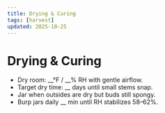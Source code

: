 ```yaml
---
title: Drying & Curing
tags: [harvest]
updated: 2025-10-25
---
```

# Drying & Curing

- Dry room: __°F / __% RH with gentle airflow.  
- Target dry time: __ days until small stems snap.  
- Jar when outsides are dry but buds still spongy.  
- Burp jars daily __ min until RH stabilizes 58–62%.

